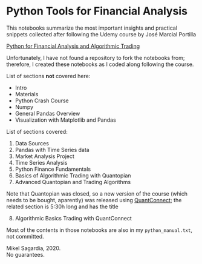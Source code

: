 # Python Tools for Financial Analysis

This notebooks summarize the most important insights and practical snippets collected after following the Udemy course by José Marcial Portilla

[Python for Financial Analysis and Algorithmic Trading](https://www.udemy.com/course/python-for-finance-and-trading-algorithms/)

Unfortunately, I have not found a repository to fork the notebooks from; therefore, I created these notebooks as I coded along following the course.

List of sections **not** covered here:

- Intro
- Materials
- Python Crash Course
- Numpy
- General Pandas Overview
- Visualization with Matplotlib and Pandas

List of sections covered:

1. Data Sources
2. Pandas with Time Series data
3. Market Analysis Project
4. Time Series Analysis
5. Python Finance Fundamentals
6. Basics of Algorithmic Trading with Quantopian
7. Advanced Quantopian and Trading Algorithms

Note that Quantopian was closed, so a new version of the course (which needs to be bought, aparently) was released using [QuantConnect](https://www.quantconnect.com); the related section is 5:30h long and has the title

8. Algorithmic Basics Trading with QuantConnect

Most of the contents in those notebooks are also in my `python_manual.txt`, not committed.

Mikel Sagardia, 2020.  
No guarantees.
